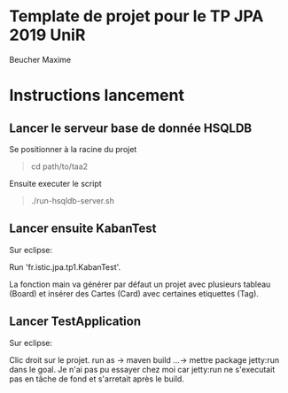 # Template de projet pour le TP JPA 2019 UniR

Beucher Maxime

# Instructions lancement

## Lancer le serveur base de donnée HSQLDB

Se positionner à la racine du projet

> cd path/to/taa2

Ensuite executer le script

> ./run-hsqldb-server.sh

## Lancer ensuite KabanTest

Sur eclipse:

Run 'fr.istic.jpa.tp1.KabanTest'.

La fonction main va générer par défaut un projet avec plusieurs tableau (Board) et insérer des Cartes (Card) avec certaines etiquettes (Tag).

## Lancer TestApplication

Sur eclipse:

Clic droit sur le projet. run as -> maven build …-> mettre package jetty:run dans le goal.
Je n'ai pas pu essayer chez moi car jetty:run ne s'executait pas en tâche de fond et s'arretait après le build.
